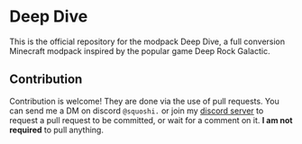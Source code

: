# Deep Dive

This is the official repository for the modpack Deep Dive, a full conversion Minecraft modpack inspired by the popular game Deep Rock Galactic.
## Contribution

Contribution is welcome! They are done via the use of pull requests. You can send me a DM on discord `@squoshi.` or join my [discord server](https://discord.gg/X9XfzfTDqH) to request a pull request to be committed, or wait for a comment on it. **I am not required** to pull anything.